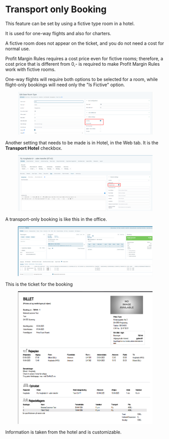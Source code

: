 # Transport only Booking

This feature can be set by using a fictive type room in a hotel.

It is used for one-way flights and also for charters.

A fictive room does not appear on the ticket, and you do not need a cost for normal use.

Profit Margin Rules requires a cost price even for fictive rooms; therefore, a cost price that is different from 0,- is required to make Profit Margin Rules work with fictive rooms.

One-way flights will require both options to be selected for a room, while flight-only bookings will need only the "Is Fictive" option.

<figure><img src="../../.gitbook/assets/image (3) (1) (1) (1) (1) (1) (1) (1) (1) (1) (1) (1) (1).png" alt=""><figcaption></figcaption></figure>

Another setting that needs to be made is in Hotel, in the Web tab. It is the **Transport Hotel** checkbox.

<figure><img src="../../.gitbook/assets/image (4) (1) (1) (1) (1) (1) (1) (1) (1) (1) (1) (1).png" alt=""><figcaption></figcaption></figure>

A transport-only booking is like this in the office.

<figure><img src="../../.gitbook/assets/image (5) (1) (1) (1) (1) (1) (1) (1) (1) (1) (1) (1).png" alt=""><figcaption></figcaption></figure>

This is the ticket for the booking

<figure><img src="../../.gitbook/assets/image (6) (1) (1) (1) (1) (1) (1) (1) (1) (1).png" alt=""><figcaption></figcaption></figure>

Information is taken from the hotel and is customizable.
